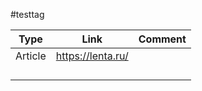 #testtag

| Type | Link | Comment |
| ---- | ---- | ------- |
|   Article   |  https://lenta.ru/    |         |
|      |      |         |
|      |      |         |
|      |      |         |
|      |      |         |



